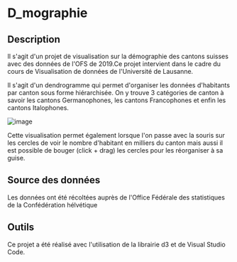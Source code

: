 # D_mographie
## Description 
Il s'agit d'un projet de visualisation sur la démographie des cantons suisses avec des données de l'OFS de 2019.Ce projet intervient dans le cadre du cours de Visualisation de données de l'Université de Lausanne.  

Il s'agit d'un dendrogramme qui permet d'organiser les données d'habitants par canton sous forme hiérarchisée. On y trouve 3 catégories de canton à savoir les cantons Germanophones, les cantons Francophones et enfin les cantons Italophones. 

![image](https://user-images.githubusercontent.com/100667439/170717208-cf70f1e9-3f4a-434b-9415-21471efbc9d2.png)

Cette visualisation permet également lorsque l'on passe avec la souris sur les cercles de voir le nombre d'habitant en milliers du canton mais aussi il est possible de bouger (click + drag) les cercles pour les réorganiser à sa guise. 

## Source des données 
Les données ont été récoltées auprès de l'Office Fédérale des statistiques de la Confédération hélvétique

## Outils 
Ce projet a été réalisé avec l'utilisation de la librairie d3 et de Visual Studio Code. 
